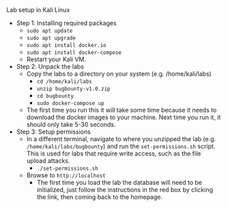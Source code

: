 Lab setup in Kali Linux
- Step 1: Installing required packages
	- `sudo apt update`
	- `sudo apt upgrade`
	- `sudo apt install docker.io`
	- `sudo apt install docker-compose`
	- Restart your Kali VM.
- Step 2: Unpack the labs
	- Copy the labs to a directory on your system (e.g. /home/kali/labs)
		- `cd /home/kali/labs`
		- `unzip bugbounty-v1.0.zip`
		- `cd bugbounty`
		- `sudo docker-compose up`
	- The first time you run this it will take some time because it needs to download the docker images to your machine. Next time you run it, it should only take 5-30 seconds.
- Step 3: Setup permissions
	- In a different terminal, navigate to where you unzipped the lab (e.g. `/home/kali/labs/bugbounty`) and run the `set-permissions.sh` script. This is used for labs that require write access, such as the file upload attacks.
		- `./set-permissions.sh`
	- Browse to `http://localhost`
		- The first time you load the lab the database will need to be initialized, just follow the instructions in the red box by clicking the link, then coming back to the homepage.
